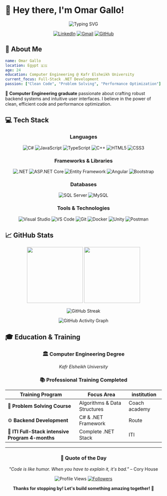 # 👋 Hey there, I'm Omar Gallo!

<div align="center">
  
  ![Typing SVG](https://readme-typing-svg.herokuapp.com?font=Fira+Code&size=24&duration=3000&pause=1000&color=00D9FF&center=true&vCenter=true&width=600&lines=Software+Engineer;Full-Stack+.NET+Developer;Computer+Engineering+Graduate;Problem+Solver+%26+Code+Enthusiast;Always+Learning+Something+New!)

  [![LinkedIn](https://img.shields.io/badge/LinkedIn-0077B5?style=for-the-badge&logo=linkedin&logoColor=white)](https://www.linkedin.com/in/omar-gallo-023187229/)
  [![Gmail](https://img.shields.io/badge/Gmail-D14836?style=for-the-badge&logo=gmail&logoColor=white)](mailto:omargallow33@gmail.com)
  [![GitHub](https://img.shields.io/badge/GitHub-100000?style=for-the-badge&logo=github&logoColor=white)](https://github.com/omargallo)

</div>

## 🚀 About Me

```yaml
name: Omar Gallo
location: Egypt 🇪🇬
age: 24
education: Computer Engineering @ Kafr Elsheikh University
current_focus: Full-Stack .NET Development
passion: ["Clean Code", "Problem Solving", "Performance Optimization"]
```

🎯 **Computer Engineering graduate** passionate about crafting robust backend systems and intuitive user interfaces. I believe in the power of clean, efficient code and performance optimization.

## 💻 Tech Stack

<div align="center">

### Languages
![C#](https://img.shields.io/badge/C%23-239120?style=for-the-badge&logo=c-sharp&logoColor=white)
![JavaScript](https://img.shields.io/badge/JavaScript-F7DF1E?style=for-the-badge&logo=javascript&logoColor=black)
![TypeScript](https://img.shields.io/badge/TypeScript-007ACC?style=for-the-badge&logo=typescript&logoColor=white)
![C++](https://img.shields.io/badge/C++-00599C?style=for-the-badge&logo=c%2B%2B&logoColor=white)
![HTML5](https://img.shields.io/badge/HTML5-E34F26?style=for-the-badge&logo=html5&logoColor=white)
![CSS3](https://img.shields.io/badge/CSS3-1572B6?style=for-the-badge&logo=css3&logoColor=white)

### Frameworks & Libraries
![.NET](https://img.shields.io/badge/.NET-5C2D91?style=for-the-badge&logo=.net&logoColor=white)
![ASP.NET Core](https://img.shields.io/badge/ASP.NET_Core-0078D4?style=for-the-badge&logo=.net&logoColor=white)
![Entity Framework](https://img.shields.io/badge/Entity_Framework-512BD4?style=for-the-badge&logo=.net&logoColor=white)
![Angular](https://img.shields.io/badge/Angular-DD0031?style=for-the-badge&logo=angular&logoColor=white)
![Bootstrap](https://img.shields.io/badge/Bootstrap-563D7C?style=for-the-badge&logo=bootstrap&logoColor=white)

### Databases
![SQL Server](https://img.shields.io/badge/SQL_Server-CC2927?style=for-the-badge&logo=microsoft-sql-server&logoColor=white)
![MySQL](https://img.shields.io/badge/MySQL-4479A1?style=for-the-badge&logo=mysql&logoColor=white)

### Tools & Technologies
![Visual Studio](https://img.shields.io/badge/Visual_Studio-5C2D91?style=for-the-badge&logo=visual%20studio&logoColor=white)
![VS Code](https://img.shields.io/badge/VS_Code-0078D4?style=for-the-badge&logo=visual%20studio%20code&logoColor=white)
![Git](https://img.shields.io/badge/Git-F05032?style=for-the-badge&logo=git&logoColor=white)
![Docker](https://img.shields.io/badge/Docker-2496ED?style=for-the-badge&logo=docker&logoColor=white)
![Unity](https://img.shields.io/badge/Unity-000000?style=for-the-badge&logo=unity&logoColor=white)
![Postman](https://img.shields.io/badge/Postman-FF6C37?style=for-the-badge&logo=postman&logoColor=white)

</div>

## 📈 GitHub Stats

<div align="center">
  
  <img height="180em" src="https://github-readme-stats.vercel.app/api?username=omargallo&show_icons=true&theme=tokyonight&hide_border=true&bg_color=0D1117&count_private=true&include_all_commits=true"/>
  <img height="180em" src="https://github-readme-stats.vercel.app/api/top-langs/?username=omargallo&layout=compact&theme=tokyonight&hide_border=true&bg_color=0D1117&langs_count=6"/>
  
  ![GitHub Streak](https://github-readme-streak-stats.herokuapp.com/?user=omargallo&theme=tokyonight&hide_border=true&background=0D1117)
  
  ![GitHub Activity Graph](https://github-readme-activity-graph.vercel.app/graph?username=omargallo&theme=github-compact&bg_color=0D1117&hide_border=true&line=00D9FF&point=FFFFFF)

</div>

## 🎓 Education & Training

<div align="center">

### 🏛️ **Computer Engineering Degree**
*Kafr Elsheikh University*

### 📚 **Professional Training Completed**

| Training Program | Focus Area | institution |
|------------------|------------|----------|
| 🧠 **Problem Solving Course** | Algorithms & Data Structures | Coach academy|
| ⚙️ **Backend Development** | C# & .NET Framework | Route |
| 🚀 **ITI Full-Stack intensive Program 4-months** | Complete .NET Stack | ITI |


</div>

---

<div align="center">
  
  ### 💭 Quote of the Day
  
  *"Code is like humor. When you have to explain it, it's bad."* – Cory House
  
  ![Profile Views](https://komarev.com/ghpvc/?username=omargallo&color=blueviolet&style=flat-square)
  [![Followers](https://img.shields.io/github/followers/omargallo?style=social)](https://github.com/omargallo)
  
  **Thanks for stopping by! Let's build something amazing together! 🚀**
  
</div>

